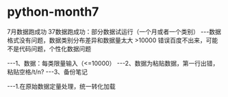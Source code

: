 # python-month7
7月数据跑成功
37数据跑成功：部分数据试运行（一个月或者一个类别）
---数据格式没有问题，数据类别分布差异和数据量太大 >10000
错误百度不出来，可能不是代码问题，个性化数据问题

---1、数据：每类限量输入（<=10000）
---2、数据为粘贴数据，第一行出错，粘贴空格/t/n?
---3、备份笔记

---1.在原始数据定量处理，统一转化加载

